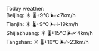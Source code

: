 Today weather:  
Beijing: ☀️   🌡️+9°C 🌬️↙7km/h  
Tianjin: ☀️   🌡️+9°C 🌬️↓19km/h  
Shijiazhuang: ☀️   🌡️+15°C 🌬️↙4km/h  
Tangshan: ☀️   🌡️+10°C 🌬️↘23km/h  
